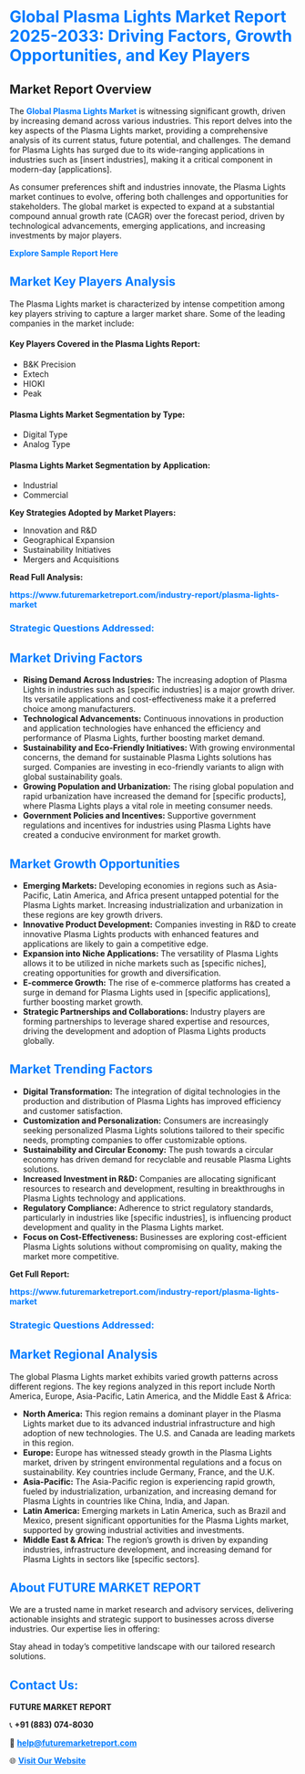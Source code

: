 <h1 style="color: #007BFF;">Global Plasma Lights Market Report 2025-2033: Driving Factors, Growth Opportunities, and Key Players</h1>

<section id="overview">
<h2>Market Report Overview</h2>
<p>The <a href="https://www.futuremarketreport.com/industry-report/plasma-lights-market" style="color: #007BFF; text-decoration: none;"><strong>Global Plasma Lights Market</strong></a> is witnessing significant growth, driven by increasing demand across various industries. This report delves into the key aspects of the Plasma Lights market, providing a comprehensive analysis of its current status, future potential, and challenges. The demand for Plasma Lights has surged due to its wide-ranging applications in industries such as [insert industries], making it a critical component in modern-day [applications].</p>
<p>As consumer preferences shift and industries innovate, the Plasma Lights market continues to evolve, offering both challenges and opportunities for stakeholders. The global market is expected to expand at a substantial compound annual growth rate (CAGR) over the forecast period, driven by technological advancements, emerging applications, and increasing investments by major players.</p>
</section>

<section id="overview">
<p><a href="https://www.futuremarketreport.com/request-sample/reportId=33198" style="color: #007BFF; text-decoration: none;"><strong>Explore Sample Report Here</strong></a></p>
</section>

<section id="key-players">
<h2 style="color: #007BFF;">Market Key Players Analysis</h2>
<p>The Plasma Lights market is characterized by intense competition among key players striving to capture a larger market share. Some of the leading companies in the market include:</p>
<h4>Key Players Covered in the Plasma Lights Report:</h4>
<ul><li>B&amp;K Precision</li><li>Extech</li><li>HIOKI</li><li>Peak</li></ul>
<h4>Plasma Lights Market Segmentation by Type:</h4>
<ul><li>Digital Type</li><li>Analog Type</li></ul>

<h4>Plasma Lights Market Segmentation by Application:</h4>
<ul><li>Industrial</li><li>Commercial</li></ul>
<p><strong>Key Strategies Adopted by Market Players:</strong></p>
<ul>
<li>Innovation and R&D</li>
<li>Geographical Expansion</li>
<li>Sustainability Initiatives</li>
<li>Mergers and Acquisitions</li>
</ul>
</section>

<section>
<p><strong>Read Full Analysis: </strong></p><a href="https://www.futuremarketreport.com/industry-report/plasma-lights-market" style="color: #007BFF; text-decoration: none;"><strong>https://www.futuremarketreport.com/industry-report/plasma-lights-market</strong></a>
<h3 style="color: #007BFF;">Strategic Questions Addressed:</h3>
</section>

<section id="driving-factors">
<h2 style="color: #007BFF;">Market Driving Factors</h2>
<ul>
<li><strong>Rising Demand Across Industries:</strong> The increasing adoption of Plasma Lights in industries such as [specific industries] is a major growth driver. Its versatile applications and cost-effectiveness make it a preferred choice among manufacturers.</li>
<li><strong>Technological Advancements:</strong> Continuous innovations in production and application technologies have enhanced the efficiency and performance of Plasma Lights, further boosting market demand.</li>
<li><strong>Sustainability and Eco-Friendly Initiatives:</strong> With growing environmental concerns, the demand for sustainable Plasma Lights solutions has surged. Companies are investing in eco-friendly variants to align with global sustainability goals.</li>
<li><strong>Growing Population and Urbanization:</strong> The rising global population and rapid urbanization have increased the demand for [specific products], where Plasma Lights plays a vital role in meeting consumer needs.</li>
<li><strong>Government Policies and Incentives:</strong> Supportive government regulations and incentives for industries using Plasma Lights have created a conducive environment for market growth.</li>
</ul>
</section>

<section id="growth-opportunities">
<h2 style="color: #007BFF;">Market Growth Opportunities</h2>
<ul>
<li><strong>Emerging Markets:</strong> Developing economies in regions such as Asia-Pacific, Latin America, and Africa present untapped potential for the Plasma Lights market. Increasing industrialization and urbanization in these regions are key growth drivers.</li>
<li><strong>Innovative Product Development:</strong> Companies investing in R&D to create innovative Plasma Lights products with enhanced features and applications are likely to gain a competitive edge.</li>
<li><strong>Expansion into Niche Applications:</strong> The versatility of Plasma Lights allows it to be utilized in niche markets such as [specific niches], creating opportunities for growth and diversification.</li>
<li><strong>E-commerce Growth:</strong> The rise of e-commerce platforms has created a surge in demand for Plasma Lights used in [specific applications], further boosting market growth.</li>
<li><strong>Strategic Partnerships and Collaborations:</strong> Industry players are forming partnerships to leverage shared expertise and resources, driving the development and adoption of Plasma Lights products globally.</li>
</ul>
</section>

<section id="trending-factors">
<h2 style="color: #007BFF;">Market Trending Factors</h2>
<ul>
<li><strong>Digital Transformation:</strong> The integration of digital technologies in the production and distribution of Plasma Lights has improved efficiency and customer satisfaction.</li>
<li><strong>Customization and Personalization:</strong> Consumers are increasingly seeking personalized Plasma Lights solutions tailored to their specific needs, prompting companies to offer customizable options.</li>
<li><strong>Sustainability and Circular Economy:</strong> The push towards a circular economy has driven demand for recyclable and reusable Plasma Lights solutions.</li>
<li><strong>Increased Investment in R&D:</strong> Companies are allocating significant resources to research and development, resulting in breakthroughs in Plasma Lights technology and applications.</li>
<li><strong>Regulatory Compliance:</strong> Adherence to strict regulatory standards, particularly in industries like [specific industries], is influencing product development and quality in the Plasma Lights market.</li>
<li><strong>Focus on Cost-Effectiveness:</strong> Businesses are exploring cost-efficient Plasma Lights solutions without compromising on quality, making the market more competitive.</li>
</ul>
</section>

<section>
<p><strong>Get Full Report: </strong></p><a href="https://www.futuremarketreport.com/industry-report/plasma-lights-market" style="color: #007BFF; text-decoration: none;"><strong>https://www.futuremarketreport.com/industry-report/plasma-lights-market</strong></a>
<h3 style="color: #007BFF;">Strategic Questions Addressed:</h3>
</section>


<section id="regional-analysis">
<h2 style="color: #007BFF;">Market Regional Analysis</h2>
<p>The global Plasma Lights market exhibits varied growth patterns across different regions. The key regions analyzed in this report include North America, Europe, Asia-Pacific, Latin America, and the Middle East & Africa:</p>
<ul>
<li><strong>North America:</strong> This region remains a dominant player in the Plasma Lights market due to its advanced industrial infrastructure and high adoption of new technologies. The U.S. and Canada are leading markets in this region.</li>
<li><strong>Europe:</strong> Europe has witnessed steady growth in the Plasma Lights market, driven by stringent environmental regulations and a focus on sustainability. Key countries include Germany, France, and the U.K.</li>
<li><strong>Asia-Pacific:</strong> The Asia-Pacific region is experiencing rapid growth, fueled by industrialization, urbanization, and increasing demand for Plasma Lights in countries like China, India, and Japan.</li>
<li><strong>Latin America:</strong> Emerging markets in Latin America, such as Brazil and Mexico, present significant opportunities for the Plasma Lights market, supported by growing industrial activities and investments.</li>
<li><strong>Middle East & Africa:</strong> The region’s growth is driven by expanding industries, infrastructure development, and increasing demand for Plasma Lights in sectors like [specific sectors].</li>
</ul>
</section>

<footer>
<h2 style="color: #007BFF;">About FUTURE MARKET REPORT</h2>
<p>We are a trusted name in market research and advisory services, delivering actionable insights and strategic support to businesses across diverse industries. Our expertise lies in offering:</p>

<p>Stay ahead in today’s competitive landscape with our tailored research solutions.</p>

<h2 style="color: #007BFF;">Contact Us:</h2>
<p><strong>FUTURE MARKET REPORT</strong></p>
<p>📞 <strong>+91 (883) 074-8030</strong></p>
<p>📧 <strong><a href="mailto:help@futuremarketreport.com" style="color: #007BFF;">help@futuremarketreport.com</a></strong></p>
<p>🌐 <strong><a href="https://www.futuremarketreport.com/" style="color: #007BFF;">Visit Our Website</a></strong></p>
</footer>